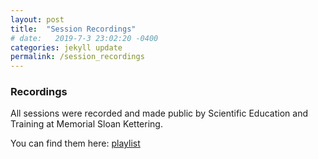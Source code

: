 ```yaml
---
layout: post
title:  "Session Recordings"
# date:   2019-7-3 23:02:20 -0400
categories: jekyll update
permalink: /session_recordings
---
```


### Recordings
All sessions were recorded and made public by Scientific Education and Training at Memorial Sloan Kettering.

You can find them here:
[playlist](https://www.youtube.com/watch?v=Q-cS5FQ_Sb4&list=PLME9VJQhE-htSuTzZcfum1gFhMeohxOMu) 

